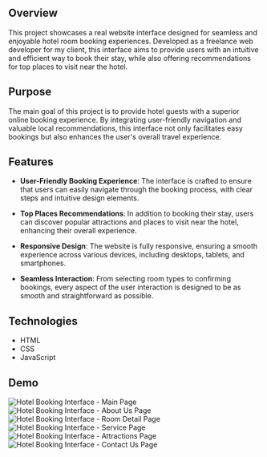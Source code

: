 ## Overview 
This project showcases a real website interface designed for seamless and enjoyable hotel room booking experiences. Developed as a freelance web developer for my client, this interface aims to provide users with an intuitive and efficient way to book their stay, while also offering recommendations for top places to visit near the hotel.

## Purpose
The main goal of this project is to provide hotel guests with a superior online booking experience. By integrating user-friendly navigation and valuable local recommendations, this interface not only facilitates easy bookings but also enhances the user's overall travel experience.

## Features
- **User-Friendly Booking Experience**: The interface is crafted to ensure that users can easily navigate through the booking process, with clear steps and intuitive design elements.

- **Top Places Recommendations**: In addition to booking their stay, users can discover popular attractions and places to visit near the hotel, enhancing their overall experience.

- **Responsive Design**: The website is fully responsive, ensuring a smooth experience across various devices, including desktops, tablets, and smartphones.

- **Seamless Interaction**: From selecting room types to confirming bookings, every aspect of the user interaction is designed to be as smooth and straightforward as possible.

## Technologies 
- HTML
- CSS
- JavaScript

## Demo
![Hotel Booking Interface - Main Page](https://github.com/user-attachments/assets/fcbaeef6-dce3-4dd2-ba77-03c0f820c7cd)
![Hotel Booking Interface - About Us Page](https://github.com/user-attachments/assets/07f394ba-624e-4353-a6f3-617de17c96d6)
![Hotel Booking Interface - Room Detail Page](https://github.com/user-attachments/assets/30de64f5-bbce-411e-a306-9e6ade876c37)
![Hotel Booking Interface - Service Page](https://github.com/user-attachments/assets/c9157035-b1e2-49b8-aef2-bd32504fc9ee)
![Hotel Booking Interface - Attractions Page](https://github.com/user-attachments/assets/fb1e2efa-0678-4130-a04b-09b519cc258d)
![Hotel Booking Interface - Contact Us Page](https://github.com/user-attachments/assets/89e46efd-64a5-4d89-aa96-59797b1927ee)



